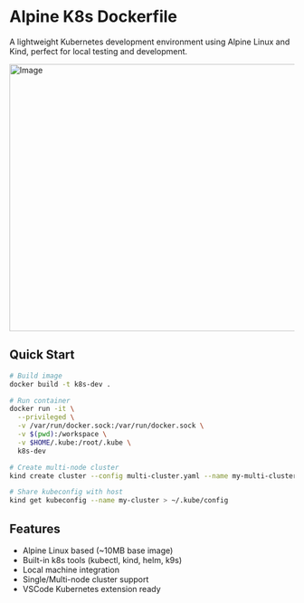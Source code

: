# Alpine K8s Dockerfile

A lightweight Kubernetes development environment using Alpine Linux and Kind, perfect for local testing and development.

<img width="800" height="472" alt="Image" src="https://github.com/user-attachments/assets/73dd0ffa-095d-461f-92de-c8321526bcc4" />

## Quick Start

```bash
# Build image
docker build -t k8s-dev .

# Run container
docker run -it \
  --privileged \
  -v /var/run/docker.sock:/var/run/docker.sock \
  -v $(pwd):/workspace \
  -v $HOME/.kube:/root/.kube \
  k8s-dev

# Create multi-node cluster
kind create cluster --config multi-cluster.yaml --name my-multi-cluster

# Share kubeconfig with host
kind get kubeconfig --name my-cluster > ~/.kube/config
```

## Features
- Alpine Linux based (~10MB base image)
- Built-in k8s tools (kubectl, kind, helm, k9s)
- Local machine integration
- Single/Multi-node cluster support
- VSCode Kubernetes extension ready

